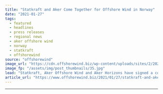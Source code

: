 ```yaml
---
title: "Statkraft and Aker Come Together for Offshore Wind in Norway"
date: "2021-01-27"
tags: 
  - featured
  - headlines
  - press releases
  - regional news
  - aker offshore wind
  - norway
  - statkraft
  - offshorewind
source: "offshorewind"
image_url: "https://cdn.offshorewind.biz/wp-content/uploads/sites/2/2021/01/27091007/Statkraft-and-Aker-Come-Together-for-Offshore-Wind-in-Norway.jpg"
image_fp: "/assets/img/post_thumbnails/35.jpg"
lead: "Statkraft, Aker Offshore Wind and Aker Horizons have signed a cooperation agreement to explore offshore"
article_url: "https://www.offshorewind.biz/2021/01/27/statkraft-and-aker-come-together-for-offshore-wind-in-norway/"
---
```


---
